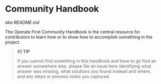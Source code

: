 # Community Handbook

_aka README.md_

The Operate First Community Handbook is the central resource for contributors to learn how or to show how to accomplish something in the project.

> **(!) TIP**
>
> If you cannot find something in this handbook and have to go find an answer somewhere else, please file an issue here identifying what answer was missing, what solutions you found instead and where, and any steps or process notes you captured.
